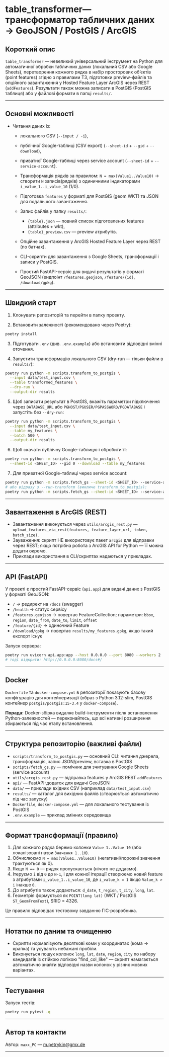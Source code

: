# table_transformer— трансформатор табличних даних → GeoJSON / PostGIS / ArcGIS

## Короткий опис

`table_transformer` — невеликий універсальний інструмент на Python для автоматичної обробки табличних даних (локальний CSV або Google Sheets), перетворення кожного рядка в набір просторових об’єктів (point features) згідно з правилами ТЗ, підготовки preview-файлів та опційного завантаження у Hosted Feature Layer ArcGIS через REST (`addFeatures`). Результати також можна записати в PostGIS (PostGIS таблиця) або у файлові формати в папці `results/`.

---

## Основні можливості

* Читання даних із:

  * локального CSV (`--input / -i`),
  * публічної Google-таблиці (CSV export) (`--sheet-id` + `--gid` + `--download`),
  * приватної Google-таблиці через service account (`--sheet-id` + `--service-account`).
  * Трансформація рядків за правилом: `N = max(Value1..Value10)` → створити `N` записів(рядків) з одиничними індикаторами `i_value_1..i_value_10` (1/0).
  * Підготовка `features` у форматі для PostGIS (geom WKT) та JSON для подальшого завантаження.
  * Запис файлів у папку `results/`:

    * `{table}.json` — повний список підготовлених features (attributes + wkt),
    * `{table}_preview.csv` — preview атрибутів.
  * Опційне завантаження у ArcGIS Hosted Feature Layer через REST (по батчах).
  * CLI-скрипти для завантаження з Google Sheets, трансформації і записи у PostGIS.
  * Простий FastAPI-сервіс для видачі результатів у форматі GeoJSON (ендпоінт `/features.geojson`, `/feature/{id}`, `/download/gpkg`).

---

## Швидкий старт

1. Клонувати репозиторій та перейти в папку проекту.

2. Встановити залежності (рекомендовано через Poetry):

```bash
poetry install
```

3. Підготувати `.env` (див. `.env.example`) або встановити відповідні змінні оточення.

4. Запустити трансформацію локального CSV (dry-run — тільки файли в `results/`):

```bash
poetry run python -m scripts.transform_to_postgis \
  --input data/test_input.csv \
  --table transformed_features \
  --dry-run \
  --output-dir results
```

5. Щоб записати результат в PostGIS, вкажіть параметри підключення через `DATABASE_URL` або `PGHOST/PGUSER/PGPASSWORD/PGDATABASE` і запустіть без `--dry-run`:

```bash
poetry run python -m scripts.transform_to_postgis \
  --input data/test_input.csv \
  --table my_features \
  --batch 500 \
  --output-dir results
```

6. Щоб скачати публічну Google-таблицю і обробити її:

```bash
poetry run python -m scripts.transform_to_postgis \
  --sheet-id <SHEET_ID> --gid 0 --download --table my_features
```

7. Для приватної Google-таблиці через service account:

```bash
poetry run python -m scripts.fetch_gs --sheet-id <SHEET_ID> --service-account ./service_account.json --out results/from_gsheet.csv
# або відразу з --run-transform (викличе transform_to_postgis):
poetry run python -m scripts.fetch_gs --sheet-id <SHEET_ID> --service-account ./service_account.json --run-transform --table my_features --batch 500
```

---

## Завантаження в ArcGIS (REST)

* Завантаження виконується через `utils/arcgis_rest.py` — `upload_features_via_rest(features, feature_layer_url, token, batch_size)`.
* Зауваження: скрипт НЕ використовує пакет `arcgis` для відправки через REST; якщо потрібна робота з ArcGIS API for Python — її можна додати окремо.
* Приклади використання в CLI/скриптах надаються у прикладах.

---

## API (FastAPI)

У проекті є простий FastAPI-сервіс (`api.app`) для видачі даних з PostGIS у форматі GeoJSON:

* `/` → редирект на `/docs` (swagger)
* `/health` → статус сервісу
* `/features.geojson` → повертає FeatureCollection; параметри: `bbox`, `region`, `date_from`, `date_to`, `limit`, `offset`
* `/feature/{id}` → одиночний Feature
* `/download/gpkg` → повертає `results/my_features.gpkg`, якщо такий експорт існує

Запуск сервера:

```bash
poetry run uvicorn api.app:app --host 0.0.0.0 --port 8080 --workers 2
# тоді відкрити: http://0.0.0.0:8080/docs#/
```

---

## Docker

`Dockerfile` та `docker-compose.yml` в репозиторії показують базову конфігурацію для контейнеризації (образ з Python 3.12-slim, PostGIS контейнер `postgis/postgis:15-3.4` у `docker-compose`).

**Порада:** Docker-збірка видаляє build-інструменти після встановлення Python-залежностей — переконайтесь, що всі нативні розширення збираються під час етапу встановлення.

---

## Структура репозиторію (важливі файли)

* `scripts/transform_to_postgis.py` — основний CLI: читання джерела, трансформація, запис JSON/preview, вставка в PostGIS
* `scripts/fetch_gs.py` — помічник для зчитування Google Sheets (service account)
* `utils/arcgis_rest.py` — відправка features у ArcGIS REST `addFeatures`
* `api/` — FastAPI-додаток для видачі GeoJSON
* `data/` — приклади вхідних CSV (наприклад `data/test_input.csv`)
* `results/` — каталог для вихідних файлів (створюється автоматично під час запуску)
* `Dockerfile`, `docker-compose.yml` — для локального тестування із PostGIS
* `.env.example` — приклад змінних середовища

---

## Формат трансформації (правило)

1. Для кожного рядка беремо колонки `Value 1..Value 10` (або локалізовані назви `Значення 1..10`).
2. Обчислюємо `N = max(Value1..Value10)` (негативні/порожні значення трактуються як 0).
3. Якщо `N == 0` — рядок пропускається (нічого не додаємо).
4. Ітеруємо `i` від `0` до `N-1`, і для кожної ітерації створюємо новий feature з атрибутами `i_value_1..i_value_10`, де `i_value_k = 1` якщо `Value_k > i` інакше `0`.
5. До атрибутів також додаються: `d_date`, `t_region`, `t_city`, `long`, `lat`.
6. Геометрія формується як `POINT(long lat)` (WKT / PostGIS `ST_GeomFromText`), SRID = 4326.

Це правило відповідає тестовому завданню ГІС‑розробника.

---

## Нотатки по даним та очищенню

* Скрипти нормалізують десяткові коми у координатах (кома → крапка) та усувають небажані пробіли.
* Виконується пошук колонок `long`, `lat`, `date`, `region`, `city` по набору кандидатів із стійкою логікою "find_col_like" — скрипт намагається автоматично знайти відповідні назви колонок у різних мовних варіантах.

---

## Тестування

Запуск тестiв:
```bash
poetry run pytest -q
``` 

---

## Автор та контакти

Автор: `maxx_PC` — [m.petrykin@gmx.de](mailto:m.petrykin@gmx.de)

---

